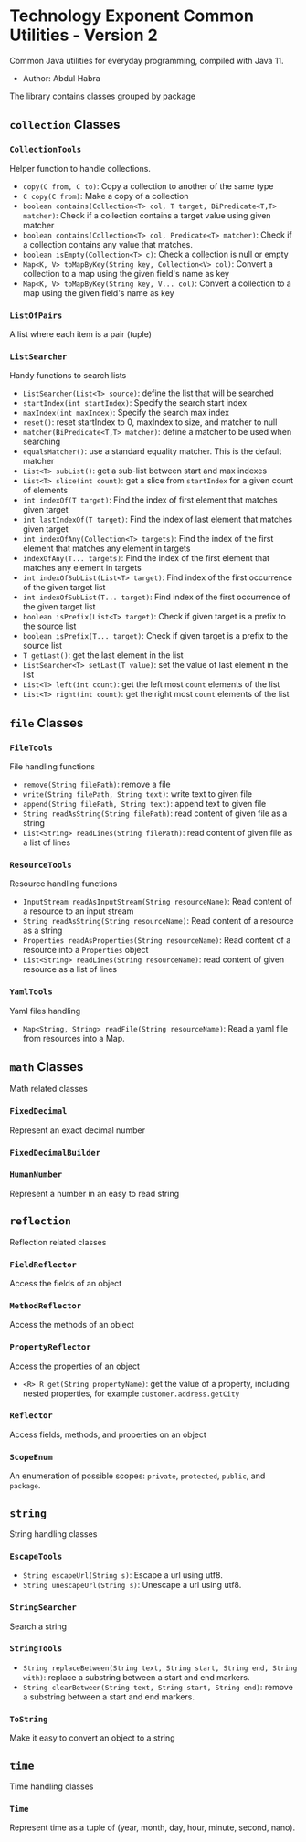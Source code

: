# Technology Exponent Common Utilities - Version 2


Common Java utilities for everyday programming, compiled with Java 11.
* Author: Abdul Habra

The library contains classes grouped by package

## `collection` Classes

### `CollectionTools`
Helper function to handle collections.

* `copy(C from, C to)`: Copy a collection to another of the same type
* `C copy(C from)`: Make a copy of a collection
* `boolean contains(Collection<T> col, T target, BiPredicate<T,T> matcher)`: Check
  if a collection contains a target value using given matcher
* `boolean contains(Collection<T> col, Predicate<T> matcher)`: Check if a
  collection contains any value that matches.
* `boolean isEmpty(Collection<T> c)`: Check a collection is null or empty
* `Map<K, V> toMapByKey(String key, Collection<V> col)`:  Convert a collection
  to a map using the given field's name as key
* `Map<K, V> toMapByKey(String key, V... col)`: Convert a collection
  to a map using the given field's name as key

### `ListOfPairs`
A list where each item is a pair (tuple)

### `ListSearcher`
Handy functions to search lists

* `ListSearcher(List<T> source)`: define the list that will be searched
* `startIndex(int startIndex)`: Specify the search start index
* `maxIndex(int maxIndex)`: Specify the search max index
* `reset()`: reset startIndex to 0, maxIndex to size, and matcher to null
* `matcher(BiPredicate<T,T> matcher)`: define a matcher to be used when searching
* `equalsMatcher()`: use a standard equality matcher. This is the default matcher
* `List<T> subList()`: get a sub-list between start and max indexes
* `List<T> slice(int count)`: get a slice from `startIndex` for a given count of elements
* `int indexOf(T target)`: Find the index of first element that matches given target
* `int lastIndexOf(T target)`: Find the index of last element that matches given target
* `int indexOfAny(Collection<T> targets)`: Find the index of the first element that matches
   any element in targets
* `indexOfAny(T... targets)`: Find the index of the first element that matches
  any element in targets
* `int indexOfSubList(List<T> target)`: Find index of the first occurrence of the
  given target list
* `int indexOfSubList(T... target)`: Find index of the first occurrence of the
  given target list
* `boolean isPrefix(List<T> target)`: Check if given target is a prefix to the source list
* `boolean isPrefix(T... target)`: Check if given target is a prefix to the source list
* `T getLast()`: get the last element in the list
* `ListSearcher<T> setLast(T value)`: set the value of last element in the list
* `List<T> left(int count)`: get the left most `count` elements of the list
* `List<T> right(int count)`: get the right most `count` elements of the list



## `file` Classes

### `FileTools`
File handling functions

* `remove(String filePath)`: remove a file
* `write(String filePath, String text)`: write text to given file
* `append(String filePath, String text)`: append text to given file
* `String readAsString(String filePath)`: read content of given file as a string
* `List<String> readLines(String filePath)`: read content of given file as a list of lines

### `ResourceTools`
Resource handling functions

* `InputStream readAsInputStream(String resourceName)`: Read content of a resource 
  to an input stream
* `String readAsString(String resourceName)`: Read content of a resource as a string
* `Properties readAsProperties(String resourceName)`: Read content of a resource into
  a `Properties` object
* `List<String> readLines(String resourceName)`: read content of given resource as a list of lines

### `YamlTools`
Yaml files handling

* `Map<String, String> readFile(String resourceName)`: Read a yaml file from resources into a Map.

## `math` Classes
Math related classes

### `FixedDecimal`
Represent an exact decimal number

### `FixedDecimalBuilder`

### `HumanNumber`
Represent a number in an easy to read string

## `reflection`
Reflection related classes

### `FieldReflector`
Access the fields of an object

### `MethodReflector`
Access the methods of an object

### `PropertyReflector`
Access the properties of an object

* `<R> R get(String propertyName)`: get the value of a property, including nested
  properties, for example `customer.address.getCity`

### `Reflector`
Access fields, methods, and properties on an object

### `ScopeEnum`
An enumeration of possible scopes: `private`, `protected`, `public`, and `package`.

## `string`
String handling classes

### `EscapeTools`
* `String escapeUrl(String s)`: Escape a url using utf8.
* `String unescapeUrl(String s)`: Unescape a url using utf8.

### `StringSearcher`
Search a string

### `StringTools`
* `String replaceBetween(String text, String start, String end, String with)`:
  replace a substring between a start and end markers.
* `String clearBetween(String text, String start, String end)`:
  remove a substring between a start and end markers.

### `ToString`
Make it easy to convert an object to a string

## `time`
Time handling classes

### `Time`
Represent time as a tuple of (year, month, day, hour, minute, second, nano).
